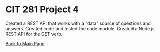 # CIT 281 Project 4
Created a REST API that works with a "data" source of questions and answers. Created code and tested the code module. Created a Node.js REST API for the GET verb.

[Back to Main Page](https://erikakoopmans.github.io/)
